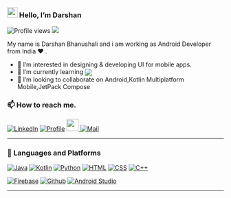 ### <img src="https://media.giphy.com/media/hvRJCLFzcasrR4ia7z/giphy.gif" width="24px" height="24px"/> Hello, I’m Darshan
![Profile views](https://gpvc.arturio.dev/dwarshb)  <img src="https://img.shields.io/github/followers/dwarshb?label=Follow" style=" float:left, margin-right:10px" />

My name is Darshan Bhanushali and i am working as Android Developer from India :heart: .

- 👀 I’m interested in designing & developing UI for mobile apps.
- 🌱 I’m currently learning <img align="center" src="https://img.shields.io/badge/-Flutter-3a495d?style=flat&logo=flutter&logoColor=67b7f7">
- 💞️ I’m looking to collaborate on Android,Kotlin Multiplatform Mobile,JetPack Compose

### 📫 How to reach me.
[![LinkedIn](https://img.shields.io/badge/LinkedIn-0077B5?style=for-the-badge&logo=linkedin&logoColor=white)](https://www.linkedin.com/in/darshan-bhanushali-03154a13a) 
[![Profile](https://img.shields.io/badge/Profile-100000?style=for-the-badge&logo=riseup&logoColor=white)](https://dwarshb.github.io/)
<a href="https://calendly.com/darshanbhanushali">
<img src="https://raw.githubusercontent.com/dwarshb/dwarshb.github.io/b864c825f24553ef99ec98ad9e1f94270b096edd/img/calendly_meet.svg"  style="float:left, margin-right:10px" height="28px"/>
</a>
[![Mail](https://img.shields.io/badge/Mail-red?style=for-the-badge&logo=gmail&logoColor=white)](mailto:dwarsh.b@gmail.com)

<hr/>

### :hammer: Languages and Platforms
[![Java](https://img.shields.io/badge/Java-ED8B00?style=for-the-badge&logo=java&logoColor=white)](#)
[![Kotlin](https://img.shields.io/badge/Kotlin-0095D5?&style=for-the-badge&logo=kotlin&logoColor=white)](#)
[![Python](https://img.shields.io/badge/Python-3776AB?style=for-the-badge&logo=python&logoColor=white)](#)
[![HTML](https://img.shields.io/badge/HTML-239120?style=for-the-badge&logo=html5&logoColor=white)](#)
[![CSS](https://img.shields.io/badge/CSS-239120?&style=for-the-badge&logo=css3&logoColor=white)](#)
[![C++](https://img.shields.io/badge/C%2B%2B-00599C?style=for-the-badge&logo=c%2B%2B&logoColor=white)](#)

[![Firebase](https://img.shields.io/badge/Firebase-yellow?style=for-the-badge&logo=firebase&logoColor=white)](#)
[![Github](https://img.shields.io/badge/Github-100000?style=for-the-badge&logo=github&logoColor=white)](#)
[![Android Studio](https://img.shields.io/badge/Android-3DDC84?style=for-the-badge&logo=android&logoColor=white)](#)
<hr/>
<!---
dwarshb/dwarshb is a ✨ special ✨ repository because its `README.md` (this file) appears on your GitHub profile.
You can click the Preview link to take a look at your changes.
--->
